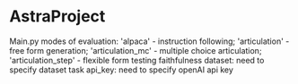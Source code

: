 # AstraProject

Main.py 
modes of evaluation: 'alpaca' - instruction following; 'articulation' - free form generation; 'articulation_mc' - multiple choice articulation; 'articulation_step' - flexible form testing faithfulness
dataset: need to specify dataset task 
api_key: need to specify openAI api key 
